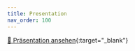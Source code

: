 ```yaml
---
title: Presentation
nav_order: 100
---
```


[📄 Präsentation ansehen](./presentation/PetMatch.pdf){:target="_blank"}
